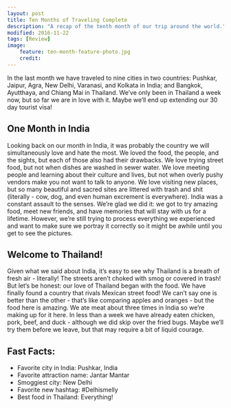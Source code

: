 ```yaml
---
layout: post
title: Ten Months of Traveling Complete
description: "A recap of the tenth month of our trip around the world."
modified: 2016-11-22
tags: [Review]
image:
    feature: ten-month-feature-photo.jpg
    credit: 
---
```


In the last month we have traveled to nine cities in two countries: Pushkar, Jaipur, Agra, New Delhi, Varanasi, and Kolkata in India; and Bangkok, Ayutthaya, and Chiang Mai in Thailand. We’ve only been in Thailand a week now, but so far we are in love with it. Maybe we’ll end up extending our 30 day tourist visa!


## One Month in India

Looking back on our month in India, it was probably the country we will simultaneously love and hate the most. We loved the food, the people, and the sights, but each of those also had their drawbacks. We love trying street food, but not when dishes are washed in sewer water. We love meeting people and learning about their culture and lives, but not when overly pushy vendors make you not want to talk to anyone. We love visiting new places, but so many beautiful and sacred sites are littered with trash and shit (literally - cow, dog, and even human excrement is everywhere). India was a constant assault to the senses. We’re glad we did it: we got to try amazing food, meet new friends, and have memories that will stay with us for a lifetime. However, we’re still trying to process everything we experienced and want to make sure we portray it correctly so it might be awhile until you get to see the pictures. 


## Welcome to Thailand!

Given what we said about India, it’s easy to see why Thailand is a breath of fresh air - literally! The streets aren’t choked with smog or covered in trash! But let’s be honest: our love of Thailand began with the food. We have finally found a country that rivals Mexican street food! We can’t say one is better than the other - that’s like comparing apples and oranges - but the food here is amazing. We ate meat about three times in India so we’re making up for it here. In less than a week we have already eaten chicken, pork, beef, and duck - although we did skip over the fried bugs. Maybe we’ll try them before we leave, but that may require a bit of liquid courage. 


## Fast Facts:

- Favorite city in India: Pushkar, India
- Favorite attraction name: Jantar Mantar
- Smoggiest city: New Delhi
- Favorite new hashtag: #Delhismelly
- Best food in Thailand: Everything!

